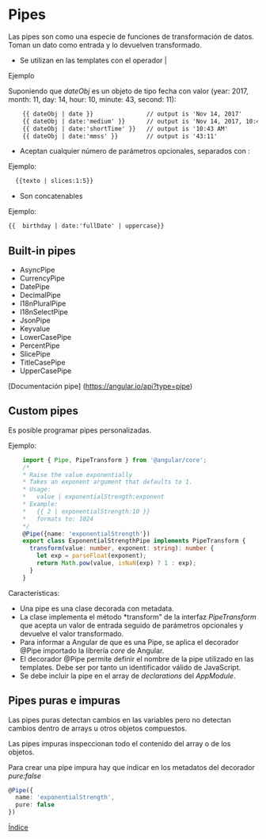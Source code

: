 # Pipes

Las pipes son como una especie de funciones de transformación de datos. Toman un dato como entrada y lo devuelven transformado.

- Se utilizan en las templates con el operador | 

Ejemplo

Suponiendo que *dateObj* es un objeto de tipo fecha con valor (year: 2017, month: 11, day: 14, hour: 10, minute: 43, second: 11):

```html
    {{ dateObj | date }}               // output is 'Nov 14, 2017'
    {{ dateObj | date:'medium' }}      // output is 'Nov 14, 2017, 10:43:11 AM'
    {{ dateObj | date:'shortTime' }}   // output is '10:43 AM'
    {{ dateObj | date:'mmss' }}        // output is '43:11'
```

- Aceptan cualquier número de parámetros opcionales, separados con :

Ejemplo:

```html
  {{texto | slices:1:5}}
```

- Son concatenables

Ejemplo: 

```html
{{  birthday | date:'fullDate' | uppercase}}
```

## Built-in pipes

- AsyncPipe
- CurrencyPipe
- DatePipe
- DecimalPipe
- I18nPluralPipe
- I18nSelectPipe
- JsonPipe
- Keyvalue
- LowerCasePipe
- PercentPipe
- SlicePipe
- TitleCasePipe
- UpperCasePipe

[Documentación pipe] (https://angular.io/api?type=pipe)


## Custom pipes

Es posible programar pipes personalizadas.

Ejemplo:

``` typescript
    import { Pipe, PipeTransform } from '@angular/core';
    /*
    * Raise the value exponentially
    * Takes an exponent argument that defaults to 1.
    * Usage:
    *   value | exponentialStrength:exponent
    * Example:
    *   {{ 2 | exponentialStrength:10 }}
    *   formats to: 1024
    */
    @Pipe({name: 'exponentialStrength'})
    export class ExponentialStrengthPipe implements PipeTransform {
      transform(value: number, exponent: string): number {
        let exp = parseFloat(exponent);
        return Math.pow(value, isNaN(exp) ? 1 : exp);
      }
    }
```

Características:

- Una pipe es una clase decorada con metadata.
- La clase implementa el método *transform" de la interfaz *PipeTransform* que acepta un valor de entrada seguido de parámetros opcionales y devuelve el valor transformado.
- Para informar a Angular de que es una Pipe, se aplica el decorador @Pipe importado la librería *core* de Angular.
- El decorador @Pipe permite definir el nombre de la pipe utilizado en las templates. Debe ser por tanto un identificador válido de JavaScript.
- Se debe incluir la pipe en el array de *declarations* del *AppModule*.

## Pipes puras e impuras

Las pipes puras detectan cambios en las variables pero no detectan cambios dentro de arrays u otros objetos compuestos.

Las pipes impuras inspeccionan todo el contenido del array o de los objetos.

Para crear una pipe impura hay que indicar en los metadatos del decorador *pure:false*
```typescript
@Pipe({
  name: 'exponentialStrength',
  pure: false
})
```


[Índice](index.md)
